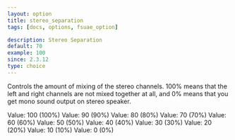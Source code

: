 ```yaml
---
layout: option
title: stereo_separation
tags: [docs, options, fsuae_option]

description: Stereo Separation
default: 70
example: 100
since: 2.3.12
type: choice
---
```


Controls the amount of mixing of the stereo channels. 100% means that
the left and right channels are not mixed together at all, and 0% means
that you get mono sound output on stereo speaker.

Value: 100 (100%)
Value: 90 (90%)
Value: 80 (80%)
Value: 70 (70%)
Value: 60 (60%)
Value: 50 (50%)
Value: 40 (40%)
Value: 30 (30%)
Value: 20 (20%)
Value: 10 (10%)
Value: 0 (0%)

